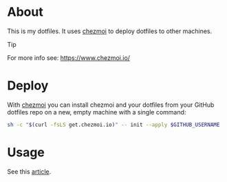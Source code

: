 # About

This is my dotfiles. It uses [chezmoi](https://github.com/twpayne/chezmoi) to deploy dotfiles to other machines.

> [!TIP]
> For more info see: https://www.chezmoi.io/

# Deploy

With [chezmoi](https://github.com/twpayne/chezmoi) you can install chezmoi and your dotfiles from your GitHub dotfiles repo on a new, empty machine with a single command:

```bash
sh -c "$(curl -fsLS get.chezmoi.io)" -- init --apply $GITHUB_USERNAME
```

# Usage

See this [article](https://www.chezmoi.io/quick-start/).
